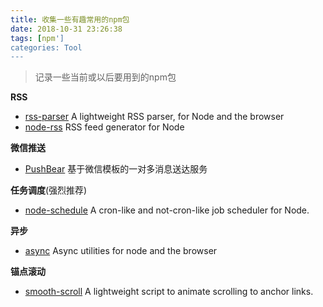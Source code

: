 ```yaml
---
title: 收集一些有趣常用的npm包
date: 2018-10-31 23:26:38
tags: [npm']
categories: Tool
---
```

> 记录一些当前或以后要用到的npm包

**RSS**
* [rss-parser](https://github.com/bobby-brennan/rss-parser) A lightweight RSS parser, for Node and the browser
* [node-rss](https://github.com/dylang/node-rss) RSS feed generator for Node

**微信推送**
* [PushBear](https://pushbear.ftqq.com/admin/#/) 基于微信模板的一对多消息送达服务

**任务调度**(强烈推荐)

* [node-schedule](https://github.com/node-schedule/node-schedule) A cron-like and not-cron-like job scheduler for Node.

**异步**

* [async](https://github.com/caolan/async) Async utilities for node and the browser 

**锚点滚动**

* [smooth-scroll](https://github.com/cferdinandi/smooth-scroll) A lightweight script to animate scrolling to anchor links.


